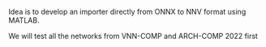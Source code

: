 Idea is to develop an importer directly from ONNX to NNV format using MATLAB.

We will test all the networks from VNN-COMP and ARCH-COMP 2022 first
